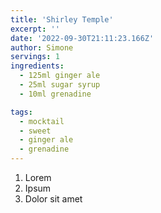 ```yaml
---
title: 'Shirley Temple'
excerpt: ''
date: '2022-09-30T21:11:23.166Z'
author: Simone
servings: 1
ingredients:
  - 125ml ginger ale
  - 25ml sugar syrup
  - 10ml grenadine

tags:
  - mocktail
  - sweet
  - ginger ale
  - grenadine
---
```


1. Lorem
1. Ipsum
1. Dolor sit amet
